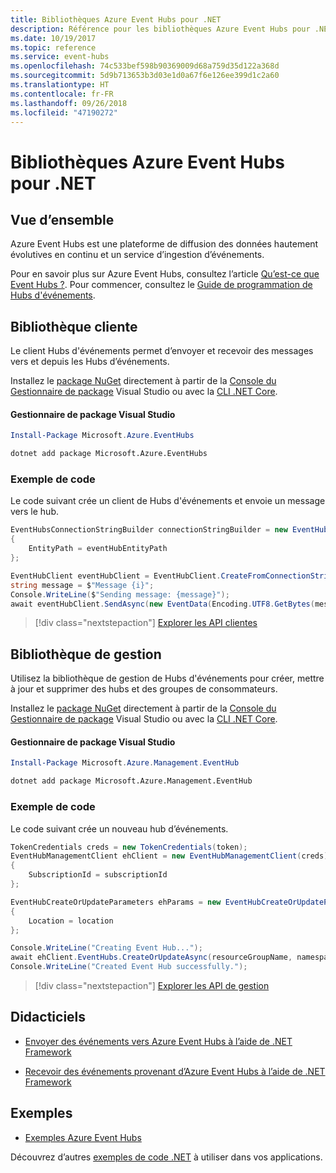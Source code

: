 ```yaml
---
title: Bibliothèques Azure Event Hubs pour .NET
description: Référence pour les bibliothèques Azure Event Hubs pour .NET
ms.date: 10/19/2017
ms.topic: reference
ms.service: event-hubs
ms.openlocfilehash: 74c533bef598b90369009d68a759d35d122a368d
ms.sourcegitcommit: 5d9b713653b3d03e1d0a67f6e126ee399d1c2a60
ms.translationtype: HT
ms.contentlocale: fr-FR
ms.lasthandoff: 09/26/2018
ms.locfileid: "47190272"
---
```

# <a name="azure-event-hubs-libraries-for-net"></a>Bibliothèques Azure Event Hubs pour .NET

## <a name="overview"></a>Vue d’ensemble

Azure Event Hubs est une plateforme de diffusion des données hautement évolutives en continu et un service d’ingestion d’événements.

Pour en savoir plus sur Azure Event Hubs, consultez l’article [Qu’est-ce que Event Hubs ?](/azure/event-hubs/event-hubs-what-is-event-hubs).  Pour commencer, consultez le [Guide de programmation de Hubs d'événements](/azure/event-hubs/event-hubs-programming-guide).

## <a name="client-library"></a>Bibliothèque cliente

Le client Hubs d'événements permet d’envoyer et recevoir des messages vers et depuis les Hubs d’événements.

Installez le [package NuGet](https://www.nuget.org/packages/Microsoft.Azure.EventHubs) directement à partir de la [Console du Gestionnaire de package][PackageManager] Visual Studio ou avec la [CLI .NET Core][DotNetCLI].

#### <a name="visual-studio-package-manager"></a>Gestionnaire de package Visual Studio

```powershell
Install-Package Microsoft.Azure.EventHubs
```

```bash
dotnet add package Microsoft.Azure.EventHubs
```

### <a name="code-example"></a>Exemple de code

Le code suivant crée un client de Hubs d'événements et envoie un message vers le hub.

```csharp
EventHubsConnectionStringBuilder connectionStringBuilder = new EventHubsConnectionStringBuilder(eventHubConnectionString)
{
    EntityPath = eventHubEntityPath
};

EventHubClient eventHubClient = EventHubClient.CreateFromConnectionString(connectionStringBuilder.ToString());
string message = $"Message {i}";
Console.WriteLine($"Sending message: {message}");
await eventHubClient.SendAsync(new EventData(Encoding.UTF8.GetBytes(message)));
```

> [!div class="nextstepaction"]
> [Explorer les API clientes](/dotnet/api/overview/azure/eventhub/client)

## <a name="management-library"></a>Bibliothèque de gestion

Utilisez la bibliothèque de gestion de Hubs d'événements pour créer, mettre à jour et supprimer des hubs et des groupes de consommateurs.

Installez le [package NuGet](https://www.nuget.org/packages/Microsoft.Azure.Management.EventHub) directement à partir de la [Console du Gestionnaire de package][PackageManager] Visual Studio ou avec la [CLI .NET Core][DotNetCLI].

#### <a name="visual-studio-package-manager"></a>Gestionnaire de package Visual Studio

```powershell
Install-Package Microsoft.Azure.Management.EventHub
```

```bash
dotnet add package Microsoft.Azure.Management.EventHub
```

### <a name="code-example"></a>Exemple de code

Le code suivant crée un nouveau hub d’événements.

```csharp
TokenCredentials creds = new TokenCredentials(token);
EventHubManagementClient ehClient = new EventHubManagementClient(creds)
{
    SubscriptionId = subscriptionId
};

EventHubCreateOrUpdateParameters ehParams = new EventHubCreateOrUpdateParameters()
{
    Location = location
};

Console.WriteLine("Creating Event Hub...");
await ehClient.EventHubs.CreateOrUpdateAsync(resourceGroupName, namespaceName, EventHubName, ehParams);
Console.WriteLine("Created Event Hub successfully.");
```

> [!div class="nextstepaction"]
> [Explorer les API de gestion](/dotnet/api/overview/azure/eventhub/management)

## <a name="tutorials"></a>Didacticiels

* [Envoyer des événements vers Azure Event Hubs à l’aide de .NET Framework](/azure/event-hubs/event-hubs-dotnet-framework-getstarted-send)

* [Recevoir des événements provenant d’Azure Event Hubs à l’aide de .NET Framework](/azure/event-hubs/event-hubs-dotnet-framework-getstarted-receive-eph)

## <a name="samples"></a>Exemples

* [Exemples Azure Event Hubs](https://github.com/Azure/azure-event-hubs/tree/master/samples)

Découvrez d’autres [exemples de code .NET](https://azure.microsoft.com/resources/samples/?platform=dotnet) à utiliser dans vos applications.

[PackageManager]: https://docs.microsoft.com/nuget/tools/package-manager-console
[DotNetCLI]: https://docs.microsoft.com/dotnet/core/tools/dotnet-add-package
